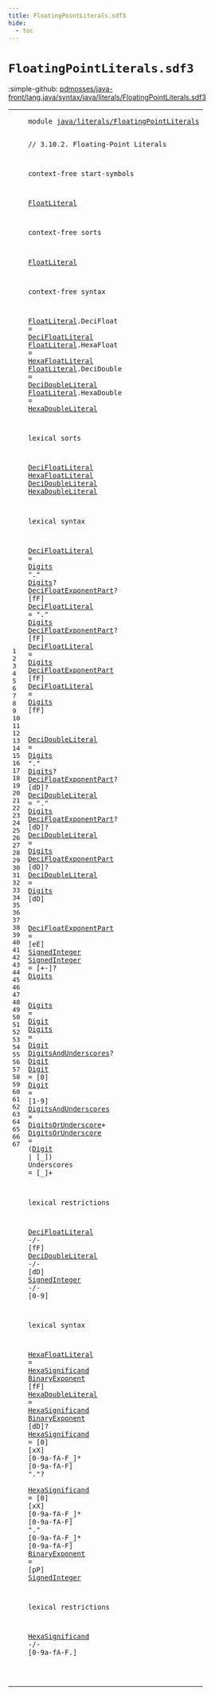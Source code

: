 ```yaml
---
title: FloatingPointLiterals.sdf3
hide:
  - toc
---
```


# `FloatingPointLiterals.sdf3`

:simple-github: [pdmosses/java-front/lang.java/syntax/java/literals/FloatingPointLiterals.sdf3]

[pdmosses/java-front/lang.java/syntax/java/literals/FloatingPointLiterals.sdf3]: https://github.com/pdmosses/java-front/blob/master/lang.java/syntax/java/literals/FloatingPointLiterals.sdf3 "The source file on GitHub"

<div class="sdf3"><table class="highlighttable"><tbody><tr><td class="linenos"><div class="linenodiv"><pre><span></span>1
2
3
4
5
6
7
8
9
10
11
12
13
14
15
16
17
18
19
20
21
22
23
24
25
26
27
28
29
30
31
32
33
34
35
36
37
38
39
40
41
42
43
44
45
46
47
48
49
50
51
52
53
54
55
56
57
58
59
60
61
62
63
64
65
66
67
</pre></div></td>
<td class="code"><pre><code><span class="keyword">module</span> <a href="../Main.sdf3#java/literals/FloatingPointLiterals_88_123" id="java/literals/FloatingPointLiterals_7_42" title="Referenced at ../Main.sdf3 line 7">java/literals/FloatingPointLiterals</a>

<span class="layout">// 3.10.2. Floating-Point Literals</span>

<span class="keyword">context-free start-symbols</span>
  
  <a href="#FloatLiteral_150_162" id="FloatLiteral_112_124" title="Defined at line 11, 15, 16, 17, 18">FloatLiteral</a>

<span class="keyword">context-free sorts</span>
  
  <a href="#FloatLiteral_112_124" id="FloatLiteral_150_162" title="Referenced at line 7; ../Main.sdf3 line 20">FloatLiteral</a>

<span class="keyword">context-free syntax</span>

  <a href="#FloatLiteral_112_124" id="FloatLiteral_187_199" title="Referenced at line 7; ../Main.sdf3 line 20">FloatLiteral</a>.<span class="cons_Constructor"><span id="DeciFloat_200_209" title="Not referenced locally, nor via imports">DeciFloat</span></span> = <a href="#DeciFloatLiteral_383_399" id="DeciFloatLiteral_212_228" title="Defined at line 22, 29, 30, 31, 32">DeciFloatLiteral</a>
  <a href="#FloatLiteral_112_124" id="FloatLiteral_231_243" title="Referenced at line 7; ../Main.sdf3 line 20">FloatLiteral</a>.<span class="cons_Constructor"><span id="HexaFloat_244_253" title="Not referenced locally, nor via imports">HexaFloat</span></span> = <a href="#HexaFloatLiteral_402_418" id="HexaFloatLiteral_256_272" title="Defined at line 23, 59">HexaFloatLiteral</a>
  <a href="#FloatLiteral_112_124" id="FloatLiteral_275_287" title="Referenced at line 7; ../Main.sdf3 line 20">FloatLiteral</a>.<span class="cons_Constructor"><span id="DeciDouble_288_298" title="Not referenced locally, nor via imports">DeciDouble</span></span> = <a href="#DeciDoubleLiteral_421_438" id="DeciDoubleLiteral_301_318" title="Defined at line 24, 34, 35, 36, 37">DeciDoubleLiteral</a>
  <a href="#FloatLiteral_112_124" id="FloatLiteral_321_333" title="Referenced at line 7; ../Main.sdf3 line 20">FloatLiteral</a>.<span class="cons_Constructor"><span id="HexaDouble_334_344" title="Not referenced locally, nor via imports">HexaDouble</span></span> = <a href="#HexaDoubleLiteral_441_458" id="HexaDoubleLiteral_347_364" title="Defined at line 25, 60">HexaDoubleLiteral</a>

<span class="keyword">lexical sorts</span>

  <a href="#DeciFloatLiteral_1224_1240" id="DeciFloatLiteral_383_399" title="Referenced at line 53">DeciFloatLiteral</a>
  <a href="#HexaFloatLiteral_256_272" id="HexaFloatLiteral_402_418" title="Referenced at line 16">HexaFloatLiteral</a>
  <a href="#DeciDoubleLiteral_1252_1269" id="DeciDoubleLiteral_421_438" title="Referenced at line 54">DeciDoubleLiteral</a>
  <a href="#HexaDoubleLiteral_347_364" id="HexaDoubleLiteral_441_458" title="Referenced at line 18">HexaDoubleLiteral</a>

<span class="keyword">lexical syntax</span>

  <a href="#DeciFloatLiteral_1224_1240" id="DeciFloatLiteral_478_494" title="Referenced at line 53">DeciFloatLiteral</a> = <a href="#Digits_1003_1009" id="Digits_497_503" title="Defined at line 42, 43">Digits</a> <span class="cons_Lit">"."</span> <a href="#Digits_1003_1009" id="Digits_508_514" title="Defined at line 42, 43">Digits</a>? <a href="#DeciFloatExponentPart_922_943" id="DeciFloatExponentPart_516_537" title="Defined at line 39">DeciFloatExponentPart</a>? [<span class="cons_Regular">f</span><span class="cons_Regular">F</span>]
  <a href="#DeciFloatLiteral_1224_1240" id="DeciFloatLiteral_546_562" title="Referenced at line 53">DeciFloatLiteral</a> = <span class="cons_Lit">"."</span> <a href="#Digits_1003_1009" id="Digits_569_575" title="Defined at line 42, 43">Digits</a> <a href="#DeciFloatExponentPart_922_943" id="DeciFloatExponentPart_576_597" title="Defined at line 39">DeciFloatExponentPart</a>? [<span class="cons_Regular">f</span><span class="cons_Regular">F</span>]
  <a href="#DeciFloatLiteral_1224_1240" id="DeciFloatLiteral_606_622" title="Referenced at line 53">DeciFloatLiteral</a> = <a href="#Digits_1003_1009" id="Digits_625_631" title="Defined at line 42, 43">Digits</a> <a href="#DeciFloatExponentPart_922_943" id="DeciFloatExponentPart_632_653" title="Defined at line 39">DeciFloatExponentPart</a> [<span class="cons_Regular">f</span><span class="cons_Regular">F</span>]
  <a href="#DeciFloatLiteral_1224_1240" id="DeciFloatLiteral_661_677" title="Referenced at line 53">DeciFloatLiteral</a> = <a href="#Digits_1003_1009" id="Digits_680_686" title="Defined at line 42, 43">Digits</a> [<span class="cons_Regular">f</span><span class="cons_Regular">F</span>]
  
  <a href="#DeciDoubleLiteral_1252_1269" id="DeciDoubleLiteral_697_714" title="Referenced at line 54">DeciDoubleLiteral</a> = <a href="#Digits_1003_1009" id="Digits_717_723" title="Defined at line 42, 43">Digits</a> <span class="cons_Lit">"."</span> <a href="#Digits_1003_1009" id="Digits_728_734" title="Defined at line 42, 43">Digits</a>? <a href="#DeciFloatExponentPart_922_943" id="DeciFloatExponentPart_736_757" title="Defined at line 39">DeciFloatExponentPart</a>? [<span class="cons_Regular">d</span><span class="cons_Regular">D</span>]?
  <a href="#DeciDoubleLiteral_1252_1269" id="DeciDoubleLiteral_767_784" title="Referenced at line 54">DeciDoubleLiteral</a> = <span class="cons_Lit">"."</span> <a href="#Digits_1003_1009" id="Digits_791_797" title="Defined at line 42, 43">Digits</a> <a href="#DeciFloatExponentPart_922_943" id="DeciFloatExponentPart_798_819" title="Defined at line 39">DeciFloatExponentPart</a>? [<span class="cons_Regular">d</span><span class="cons_Regular">D</span>]?
  <a href="#DeciDoubleLiteral_1252_1269" id="DeciDoubleLiteral_829_846" title="Referenced at line 54">DeciDoubleLiteral</a> = <a href="#Digits_1003_1009" id="Digits_849_855" title="Defined at line 42, 43">Digits</a> <a href="#DeciFloatExponentPart_922_943" id="DeciFloatExponentPart_856_877" title="Defined at line 39">DeciFloatExponentPart</a> [<span class="cons_Regular">d</span><span class="cons_Regular">D</span>]?
  <a href="#DeciDoubleLiteral_1252_1269" id="DeciDoubleLiteral_886_903" title="Referenced at line 54">DeciDoubleLiteral</a> = <a href="#Digits_1003_1009" id="Digits_906_912" title="Defined at line 42, 43">Digits</a> [<span class="cons_Regular">d</span><span class="cons_Regular">D</span>]
 
  <a href="#DeciFloatExponentPart_856_877" id="DeciFloatExponentPart_922_943" title="Referenced at line 36">DeciFloatExponentPart</a> = [<span class="cons_Regular">e</span><span class="cons_Regular">E</span>] <a href="#SignedInteger_967_980" id="SignedInteger_951_964" title="Defined at line 40">SignedInteger</a>
  <a href="#SignedInteger_1612_1625" id="SignedInteger_967_980" title="Referenced at line 63">SignedInteger</a> = [\+\-]? <a href="#Digits_1003_1009" id="Digits_991_997" title="Defined at line 42, 43">Digits</a>
  
  <a href="#Digits_991_997" id="Digits_1003_1009" title="Referenced at line 40">Digits</a> = <a href="#Digit_1065_1070" id="Digit_1012_1017" title="Defined at line 44, 45">Digit</a>
  <a href="#Digits_991_997" id="Digits_1020_1026" title="Referenced at line 40">Digits</a> = <a href="#Digit_1065_1070" id="Digit_1029_1034" title="Defined at line 44, 45">Digit</a> <a href="#DigitsAndUnderscores_1095_1115" id="DigitsAndUnderscores_1035_1055" title="Defined at line 46">DigitsAndUnderscores</a>? <a href="#Digit_1065_1070" id="Digit_1057_1062" title="Defined at line 44, 45">Digit</a>
  <a href="#Digit_1162_1167" id="Digit_1065_1070" title="Referenced at line 47">Digit</a> = [<span class="cons_Regular">0</span>]
  <a href="#Digit_1162_1167" id="Digit_1079_1084" title="Referenced at line 47">Digit</a> = [<span class="cons_Regular">1</span>-<span class="cons_Regular">9</span>]
  <a href="#DigitsAndUnderscores_1035_1055" id="DigitsAndUnderscores_1095_1115" title="Referenced at line 43">DigitsAndUnderscores</a> = <a href="#DigitsOrUnderscore_1140_1158" id="DigitsOrUnderscore_1118_1136" title="Defined at line 47">DigitsOrUnderscore</a>+
  <a href="#DigitsOrUnderscore_1118_1136" id="DigitsOrUnderscore_1140_1158" title="Referenced at line 46">DigitsOrUnderscore</a> = (<a href="#Digit_1065_1070" id="Digit_1162_1167" title="Defined at line 44, 45">Digit</a> | [\_])
  <span id="Underscores_1178_1189" title="Not referenced locally, nor via imports">Underscores</span> = [\_]+


<span class="keyword">lexical restrictions</span>

  <a href="#DeciFloatLiteral_383_399" id="DeciFloatLiteral_1224_1240" title="Defined at line 22, 29, 30, 31, 32">DeciFloatLiteral</a> -/- [<span class="cons_Regular">f</span><span class="cons_Regular">F</span>]
  <a href="#DeciDoubleLiteral_421_438" id="DeciDoubleLiteral_1252_1269" title="Defined at line 24, 34, 35, 36, 37">DeciDoubleLiteral</a> -/- [<span class="cons_Regular">d</span><span class="cons_Regular">D</span>]
  <a href="#SignedInteger_967_980" id="SignedInteger_1281_1294" title="Defined at line 40">SignedInteger</a> -/- [<span class="cons_Regular">0</span>-<span class="cons_Regular">9</span>]

<span class="keyword">lexical syntax</span>

  <a href="#HexaFloatLiteral_256_272" id="HexaFloatLiteral_1324_1340" title="Referenced at line 16">HexaFloatLiteral</a> = <a href="#HexaSignificand_1440_1455" id="HexaSignificand_1343_1358" title="Defined at line 61, 62">HexaSignificand</a> <a href="#BinaryExponent_1590_1604" id="BinaryExponent_1359_1373" title="Defined at line 63">BinaryExponent</a> [<span class="cons_Regular">f</span><span class="cons_Regular">F</span>]
  <a href="#HexaDoubleLiteral_347_364" id="HexaDoubleLiteral_1381_1398" title="Referenced at line 18">HexaDoubleLiteral</a> = <a href="#HexaSignificand_1440_1455" id="HexaSignificand_1401_1416" title="Defined at line 61, 62">HexaSignificand</a> <a href="#BinaryExponent_1590_1604" id="BinaryExponent_1417_1431" title="Defined at line 63">BinaryExponent</a> [<span class="cons_Regular">d</span><span class="cons_Regular">D</span>]?
  <a href="#HexaSignificand_1651_1666" id="HexaSignificand_1440_1455" title="Referenced at line 67">HexaSignificand</a> = [<span class="cons_Regular">0</span>] [<span class="cons_Regular">x</span><span class="cons_Regular">X</span>] [<span class="cons_Regular">0</span>-<span class="cons_Regular">9</span><span class="cons_Regular">a</span>-<span class="cons_Regular">f</span><span class="cons_Regular">A</span>-<span class="cons_Regular">F</span>\_]* [<span class="cons_Regular">0</span>-<span class="cons_Regular">9</span><span class="cons_Regular">a</span>-<span class="cons_Regular">f</span><span class="cons_Regular">A</span>-<span class="cons_Regular">F</span>] <span class="cons_Lit">"."</span>?  
  <a href="#HexaSignificand_1651_1666" id="HexaSignificand_1503_1518" title="Referenced at line 67">HexaSignificand</a> = [<span class="cons_Regular">0</span>] [<span class="cons_Regular">x</span><span class="cons_Regular">X</span>] [<span class="cons_Regular">0</span>-<span class="cons_Regular">9</span><span class="cons_Regular">a</span>-<span class="cons_Regular">f</span><span class="cons_Regular">A</span>-<span class="cons_Regular">F</span>\_]* [<span class="cons_Regular">0</span>-<span class="cons_Regular">9</span><span class="cons_Regular">a</span>-<span class="cons_Regular">f</span><span class="cons_Regular">A</span>-<span class="cons_Regular">F</span>] <span class="cons_Lit">"."</span> [<span class="cons_Regular">0</span>-<span class="cons_Regular">9</span><span class="cons_Regular">a</span>-<span class="cons_Regular">f</span><span class="cons_Regular">A</span>-<span class="cons_Regular">F</span>\_]* [<span class="cons_Regular">0</span>-<span class="cons_Regular">9</span><span class="cons_Regular">a</span>-<span class="cons_Regular">f</span><span class="cons_Regular">A</span>-<span class="cons_Regular">F</span>]
  <a href="#BinaryExponent_1417_1431" id="BinaryExponent_1590_1604" title="Referenced at line 60">BinaryExponent</a> = [<span class="cons_Regular">p</span><span class="cons_Regular">P</span>] <a href="#SignedInteger_967_980" id="SignedInteger_1612_1625" title="Defined at line 40">SignedInteger</a>

<span class="keyword">lexical restrictions</span>

  <a href="#HexaSignificand_1440_1455" id="HexaSignificand_1651_1666" title="Defined at line 61, 62">HexaSignificand</a> -/- [<span class="cons_Regular">0</span>-<span class="cons_Regular">9</span><span class="cons_Regular">a</span>-<span class="cons_Regular">f</span><span class="cons_Regular">A</span>-<span class="cons_Regular">F</span>\.]

</code></pre></td></tr></tbody></table></div>